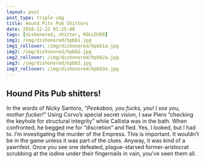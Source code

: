 ```yaml
---
layout: post
post_type: triple-img
title: Hound Pits Pub Shitters
date: 2018-12-22 01:25:00
tags: [dishonored, shitter, ROLLOVER]
img1: /img/dishonored/hpbb1.jpg
img1_rollover: /img/dishonored/hpbb1a.jpg
img2: /img/dishonored/hpbb2.jpg
img2_rollover: /img/dishonored/hpbb2a.jpg
img3: /img/dishonored/hpbb3.jpg
img3_rollover: /img/dishonored/hpbb3a.jpg
---
```

## Hound Pits Pub shitters!

In the words of Nicky Santoro, *“Peekaboo, you fucks, you! I see you, mother fucker!”* Using Corvo’s special secret vision, I saw Piero “checking the keyhole for structural integrity” while Callista was in the bath. When confronted, he begged me for “discretion” and fled. Yes, I looked, but I had to. I’m investigating the murder of the Empress. This is important. It wouldn’t be in the game unless it was part of the clues. Anyway, it was kind of a yawnfest. Once you see one defeated, plague-starved former-aristocrat scrubbing at the iodine under their fingernails in vain, you’ve seen them all.
